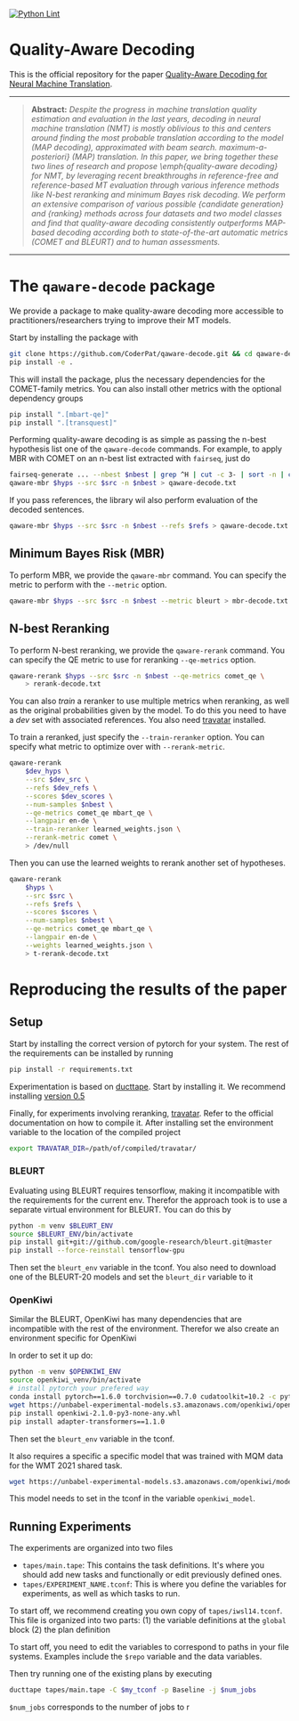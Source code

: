 [![Python Lint](https://github.com/CoderPat/qaware-decode/actions/workflows/pylint.yml/badge.svg?branch=public-release)](https://github.com/CoderPat/qaware-decode/actions/workflows/pylint.yml)

Quality-Aware Decoding
===

This is the official repository for the paper [Quality-Aware Decoding for Neural Machine Translation]().

<hr />

> **Abstract:** *Despite the progress in machine translation quality estimation and evaluation in the last years, decoding in neural machine translation (NMT) is mostly oblivious to this and centers around finding the most probable translation according to the model (MAP decoding), approximated with beam search.  maximum-a-posteriori} (MAP) translation. In this paper, we bring together these two lines of research and propose \emph{quality-aware decoding} for NMT, by leveraging recent breakthroughs in reference-free and reference-based MT evaluation through various inference methods like $N$-best reranking and minimum Bayes risk decoding. We perform an extensive comparison of various possible {candidate generation} and {ranking} methods across four datasets and two model classes and find that quality-aware decoding consistently outperforms MAP-based decoding according  both to state-of-the-art automatic metrics (COMET and BLEURT) and to human assessments.*
<hr />

# The `qaware-decode` package

We provide a package to make quality-aware decoding more accessible to practitioners/researchers trying to improve their MT models.

Start by installing the package with

```bash
git clone https://github.com/CoderPat/qaware-decode.git && cd qaware-decode
pip install -e .
```

This will install the package, plus the necessary dependencies for the COMET-family metrics.
You can also install other metrics with the optional dependency groups
    
```bash
pip install ".[mbart-qe]"
pip install ".[transquest]"
```

Performing quality-aware decoding is as simple as passing the n-best hypothesis list one of the `qaware-decode` commands.
For example, to apply MBR with COMET on an n-best list extracted with `fairseq`, just do

```bash
fairseq-generate ... --nbest $nbest | grep ^H | cut -c 3- | sort -n | cut -f3- > $hyps
qaware-mbr $hyps --src $src -n $nbest > qaware-decode.txt
```

If you pass references, the library wil also perform evaluation of the decoded sentences.

```bash
qaware-mbr $hyps --src $src -n $nbest --refs $refs > qaware-decode.txt
```

## Minimum Bayes Risk (MBR)

To perform MBR, we provide the `qaware-mbr` command. 
You can specify the metric to perform with the `--metric` option.

```bash
qaware-mbr $hyps --src $src -n $nbest --metric bleurt > mbr-decode.txt
```

## N-best Reranking

To perform N-best reranking, we provide the `qaware-rerank` command. 
You can specify the QE metric to use for reranking `--qe-metrics` option.

```bash
qaware-rerank $hyps --src $src -n $nbest --qe-metrics comet_qe \
    > rerank-decode.txt
```

You can also *train* a reranker to use multiple metrics when reranking, as well as the original probabilities given by the model.
To do this you need to have a *dev* set with associated references. You also need [travatar](https://github.com/neubig/travatar) installed. 

To train a reranked, just specify the `--train-reranker` option. 
You can specify what metric to optimize over with `--rerank-metric`.

```bash
qaware-rerank 
    $dev_hyps \
    --src $dev_src \
    --refs $dev_refs \
    --scores $dev_scores \
    --num-samples $nbest \
    --qe-metrics comet_qe mbart_qe \
    --langpair en-de \
    --train-reranker learned_weights.json \
    --rerank-metric comet \
    > /dev/null 

```

Then you can use the learned weights to rerank another set of hypotheses.

```bash
qaware-rerank 
    $hyps \
    --src $src \
    --refs $refs \
    --scores $scores \
    --num-samples $nbest \
    --qe-metrics comet_qe mbart_qe \
    --langpair en-de \
    --weights learned_weights.json \
    > t-rerank-decode.txt
```


# Reproducing the results of the paper

## Setup 

Start by installing the correct version of pytorch for your system.
The rest of the requirements can be installed by running
```bash
pip install -r requirements.txt
```

Experimentation is based on [ducttape](https://github.com/jhclark/ducttape).
Start by installing it. We recommend installing [version 0.5](https://github.com/CoderPat/ducttape/releases/tag/v0.5)

Finally, for experiments involving reranking, [travatar](https://github.com/neubig/travatar). 
Refer to the official documentation on how to compile it. 
After installing set the environment variable to the location of the compiled project
```bash
export TRAVATAR_DIR=/path/of/compiled/travatar/
```

### BLEURT

Evaluating using BLEURT requires tensorflow, making it incompatible with the requirements for the current env.
Therefor the approach took is to use a separate virtual environment for BLEURT. You can do this by

```bash
python -m venv $BLEURT_ENV
source $BLEURT_ENV/bin/activate
pip install git+git://github.com/google-research/bleurt.git@master
pip install --force-reinstall tensorflow-gpu
```
Then set the `bleurt_env` variable in the tconf.
You also need to download one of the BLEURT-20 models and set the `bleurt_dir` variable to it

### OpenKiwi

Similar the BLEURT, OpenKiwi has many dependencies that are incompatible with the rest of the environment.
Therefor we also create an environment specific for OpenKiwi

In order to set it up do:

```bash
python -m venv $OPENKIWI_ENV
source openkiwi_venv/bin/activate
# install pytorch your prefered way 
conda install pytorch==1.6.0 torchvision==0.7.0 cudatoolkit=10.2 -c pytorch
wget https://unbabel-experimental-models.s3.amazonaws.com/openkiwi/openkiwi-2.1.0-py3-none-any.whl
pip install openkiwi-2.1.0-py3-none-any.whl
pip install adapter-transformers==1.1.0
```
Then set the `bleurt_env` variable in the tconf.

It also requires a specific a specific model that was trained with MQM data for the WMT 2021 shared task. 
```bash
wget https://unbabel-experimental-models.s3.amazonaws.com/openkiwi/model_epoch%3D02-val_PEARSON%3D0.79.ckpt -O $OPENKIWI_MODEL
```

This model needs to set in the tconf in the variable `openkiwi_model`.

## Running Experiments


The experiments are organized into two files 

* `tapes/main.tape`: This contains the task definitions. It's where you should add new tasks and functionally or edit previously defined ones.
* `tapes/EXPERIMENT_NAME.tconf`: This is where you define the variables for experiments, as well as which tasks to run.

To start off, we recommend creating you own copy of `tapes/iwsl14.tconf`. 
This file is organized into two parts: (1) the variable definitions at the `global` block (2) the plan definition

To start off, you need to edit the variables to correspond to paths in your file systems. 
Examples include the `$repo` variable and the data variables.

Then try running one of the existing plans by executing

```bash
ducttape tapes/main.tape -C $my_tconf -p Baseline -j $num_jobs
```

`$num_jobs` corresponds to the number of jobs to r